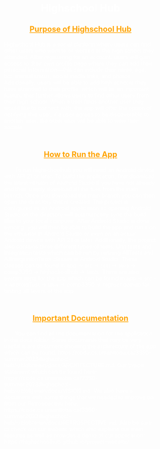 # <div align="center"><p style="color: White; font-size:larger;">**Highschool Hub**</p></div>

## <div align="center"><p style="color: orange; font-size:larger;"><ins>**Purpose of Highschool Hub**</ins></p></div>
<p style="font-size:large;color:white">Highschool Hub is a social platform where users can find other users who went to or worked at the high school they attended. After registering for an account, users will gain access to their own profile page where they can add their personal information—this can include their name, age, bio, marital status, social media links, and photos. Additionally, users will be able to add high schools they have attended to their profile, which will be an important feature that further allows users to find other users from their high school. When a user finds another user they would like to connect with, the app will offer the option of notifying this user; if a user agrees to be discoverable to another user, the other user will be able to view their socials.</p><br>

## <div align="center"><p style="color: orange; font-size:larger;"><ins>**How to Run the App**</ins></p></div>
<p style="font-size:large;color:white;">&emsp;&emsp;To run highschoolhub you will need an Android device with API 21 or later. To build the application, first download the latest version of Android Studio if you have not already and then simply download all the files from the main branch. Once you download the main branch you can then open the directory that is created. The project is configured as an Android application so opening Android Studio on the directory will automatically sync 
the build files to your local computer. After Android Studio is done syncing, you will then be able to build the app and run it on the emulator in Android Studio 
or even on an actual Android device with API 21 or later. Additionally, the project also contains three different types of tests. Unit tests and Integration 
tests which can be run by running AllTests and AllIntegrationTests classes in Android Studio. These classes can be found in app -> src -> test -> java -> 
comp3350 -> highschoolhub -> tests. There are also system tests for the app which can be found in app -> src -> androidTest -> java -> comp3350 -> highschoolhub for testing all layers of the app. </p><br>

## <div align="center"><p style="color: orange; font-size:larger;"><ins>**Important Documentation**</ins></p></div>
<p style="font-size:large;color:white;">&emsp;&emsp;You can find all the documentation for the application in the docs folder. Some documents that may be very
useful is are document showing the architecture of the app which can be found: https://code.cs.umanitoba.ca/3350-summer2023/highschool-hub/-/blob/main/docs/ARCHITECTURE.md. Our Vision statement which can be found here: https://code.cs.umanitoba.ca/3350-summer2023/highschool-hub/-/blob/main/docs/VISION.md. We also have
a document with some things that we needed to improve on from our Retrospective here: https://code.cs.umanitoba.ca/3350-summer2023/highschool-hub/-/blob/main/docs/RETROSPECTIVE.md. Also be sure to check out our website which also explains our main features as well as provides a demo of our application: https://highschoolhub.github.io/project-website/. </p><br>
